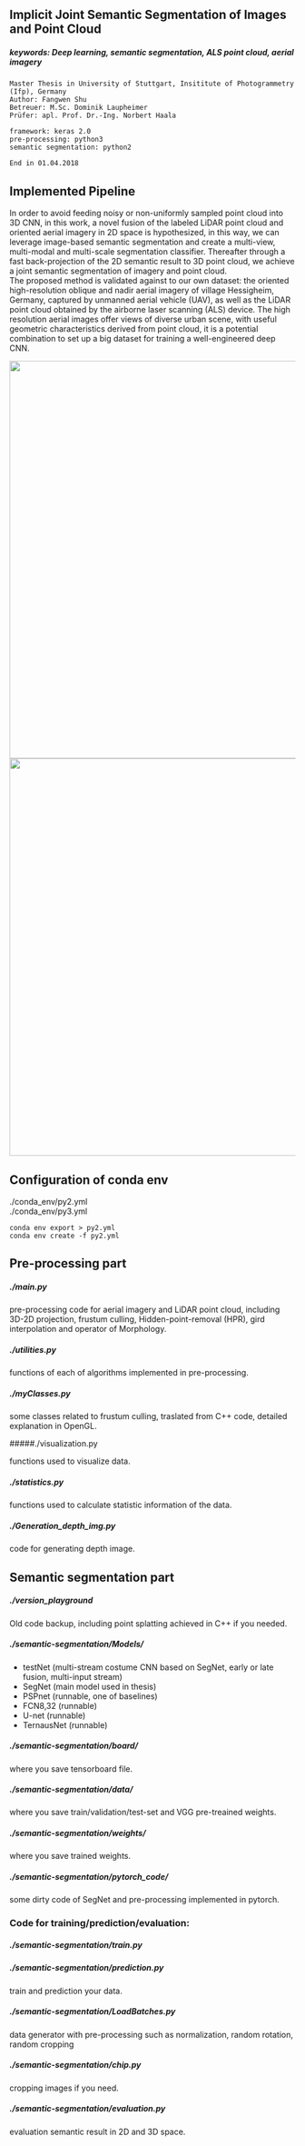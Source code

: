## Implicit Joint Semantic Segmentation of Images and Point Cloud
##### keywords: Deep learning, semantic segmentation, ALS point cloud, aerial imagery
```
Master Thesis in University of Stuttgart, Insititute of Photogrammetry (Ifp), Germany
Author: Fangwen Shu
Betreuer: M.Sc. Dominik Laupheimer
Prüfer: apl. Prof. Dr.-Ing. Norbert Haala

framework: keras 2.0
pre-processing: python3
semantic segmentation: python2

End in 01.04.2018
```
## Implemented Pipeline
In order to avoid feeding noisy or non-uniformly sampled point cloud into 3D CNN, in this work, a novel fusion of the labeled LiDAR point cloud and oriented aerial imagery in 2D space is hypothesized, in this way, we can leverage image-based semantic segmentation and create a multi-view, multi-modal and multi-scale segmentation classifier. Thereafter through a fast back-projection of the 2D semantic result to 3D point cloud, we achieve a joint semantic segmentation of imagery and point cloud. <br>
The proposed method is validated against to our own dataset: the oriented high-resolution oblique and nadir aerial imagery of village Hessigheim, Germany, captured by unmanned aerial vehicle (UAV), as well as the LiDAR point cloud obtained by the airborne laser scanning (ALS) device. The high resolution aerial images offer views of diverse urban scene, with useful geometric characteristics derived from point cloud, it is a potential combination to set up a big dataset for training a well-engineered deep CNN. 

<img src="https://github.com/PeterFWS/masterThesis_BK/blob/master/imgs/pipline.png" width="700">
<img src="https://github.com/PeterFWS/masterThesis_BK/blob/master/imgs/list_of_classes.PNG" width="700">


## Configuration of conda env

./conda_env/py2.yml <br>
./conda_env/py3.yml <br>

```
conda env export > py2.yml
conda env create -f py2.yml
```


## Pre-processing part

##### ./main.py

pre-processing code for aerial imagery and LiDAR point cloud, including 3D-2D projection, frustum culling, 
Hidden-point-removal (HPR), gird interpolation and operator of Morphology.


##### ./utilities.py

functions of each of algorithms implemented in pre-processing.


##### ./myClasses.py

some classes related to frustum culling, traslated from C++ code, detailed explanation in OpenGL.


#####./visualization.py

functions used to visualize data. 


##### ./statistics.py

functions used to calculate statistic information of the data.


##### ./Generation_depth_img.py

code for generating depth image.

## Semantic segmentation part

##### ./version_playground

Old code backup, including point splatting achieved in C++ if you needed.<br>


##### ./semantic-segmentation/Models/

* testNet (multi-stream costume CNN based on SegNet, early or late fusion, multi-input stream)
* SegNet (main model used in thesis)
* PSPnet (runnable, one of baselines)
* FCN8,32 (runnable)
* U-net (runnable)
* TernausNet (runnable)


##### ./semantic-segmentation/board/

where you save tensorboard file.


##### ./semantic-segmentation/data/

where you save train/validation/test-set and VGG pre-treained weights.


##### ./semantic-segmentation/weights/

where you save trained weights.


##### ./semantic-segmentation/pytorch_code/

some dirty code of SegNet and pre-processing implemented in pytorch. 

### Code for training/prediction/evaluation:

##### ./semantic-segmentation/train.py
##### ./semantic-segmentation/prediction.py

train and prediction your data.


##### ./semantic-segmentation/LoadBatches.py

data generator with pre-processing such as normalization, random rotation, random cropping


##### ./semantic-segmentation/chip.py

cropping images if you need.


##### ./semantic-segmentation/evaluation.py

evaluation semantic result in 2D and 3D space.

